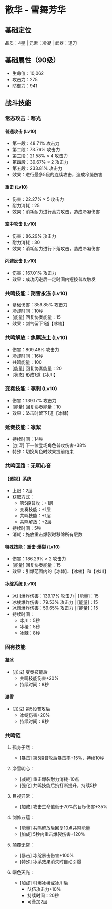 # 散华 - 雪舞芳华

## 基础定位
品质：4星 | 元素：冷凝 | 武器：迅刀

## 基础属性（90级）
- 生命值：10,062
- 攻击力：275
- 防御力：941

## 战斗技能

### 常态攻击：寒光

#### 普通攻击 (Lv10)
- 第一段：48.71% 攻击力
- 第二段：73.76% 攻击力
- 第三段：21.58% × 4 攻击力
- 第四段：39.67% × 2 攻击力
- 第五段：233.81% 攻击力
- 效果：进行最多5段的连续攻击，造成冷凝伤害

#### 重击 (Lv10)
- 伤害：22.27% × 5 攻击力
- 耐力消耗：25
- 效果：消耗耐力进行蓄力攻击，造成冷凝伤害

#### 空中攻击 (Lv10)
- 伤害：86.29% 攻击力
- 耐力消耗：30
- 效果：消耗耐力进行下落攻击，造成冷凝伤害

#### 闪避反击 (Lv10)
- 伤害：167.01% 攻击力
- 效果：成功闪避后一定时间内短按普攻触发

### 共鸣技能：朔雪永冻 (Lv10)
- 基础伤害：359.85% 攻击力 
- 冷却时间：10秒
- [能量] 回复协奏能量：15
- 效果：剑气留下1道【冰棱】

### 共鸣解放：焦瞑冻土 (Lv10)
- 伤害：809.48% 攻击力
- 冷却时间：16秒
- 共鸣能量：100
- [能量] 回复协奏能量：20
- [状态] 形成1道【冰川】

### 变奏技能：凛刺 (Lv10)
- 伤害：139.17% 攻击力
- [能量] 回复协奏能量：10
- 效果：坠击时留下1道【冰棘】

### 延奏技能：凛絜
- 持续时间：14秒
- [加深] 下一位登场角色普攻伤害+38%
- 特殊：切换角色时效果提前结束

### 共鸣回路：无明心音

#### 【透视】系统
- 上限：2层
- 获取方式：
  - 第5段普攻：+1层
  - 变奏技能：+1层
  - 共鸣技能：+1层
  - 共鸣解放：+2层
- 持续时间：5秒
- 消耗：施放重击爆裂时移除所有层数

#### 特殊技能：重击·爆裂 (Lv10)
- 伤害：186.29% × 2 攻击力
- [能量] 回复协奏能量：15
- 效果：引爆范围内的【冰棘】、【冰棱】和【冰川】

#### 冰绽系统 (Lv10)
- 冰川爆炸伤害：139.17% 攻击力 | [能量]：15
- 冰棱爆炸伤害：79.53% 攻击力 | [能量]：15
- 冰棘爆炸伤害：59.65% 攻击力 | [能量]：15
- 持续时间：
  - 冰川：5秒
  - 冰棱：5秒 
  - 冰棘：8秒

### 固有技能

#### 凝冰
- [加成] 变奏技能后
  - 共鸣技能伤害+20%
  - 持续时间：8秒

#### 瀑雪  
- [加成] 第5段普攻后
  - 冰绽伤害+20%
  - 持续时间：8秒

### 共鸣链
1. 孤身孑然：
   - [暴击] 第5段普攻后暴击率+15%，持续10秒

2. 净雪明心：
   - [减耗] 重击爆裂耐力消耗-10点
   - [强化] 共鸣技能后抗打断提升，持续5秒

3. 目视异常：
   - [加成] 攻击生命值低于70%的目标伤害+35%

4. 剑修五蕴：
   - [能量] 共鸣解放后回复10点共鸣能量
   - [加成] 5秒内重击爆裂伤害+120%

5. 颠覆无常：
   - [暴击] 冰绽暴击伤害+100%
   - [特殊] 冰系效果消失时自动引爆

6. 曙色天光：
   - [加成] 引爆冰棱或冰川后
     - 队伍攻击力+10%
     - 持续时间：20秒
     - 可叠加2层